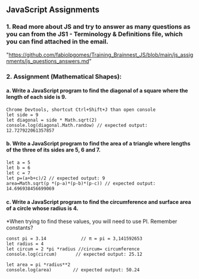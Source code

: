 ## JavaScript Assignments


### 1. Read more about JS and try to answer as many questions as you can from the JS1 - Terminology & Definitions file, which you can find attached in the email.

"https://github.com/fabiolpgomes/Training_Brainnest_JS/blob/main/js_assignments/js_questions_answers.md"


### 2. Assignment (Mathematical Shapes):
#### a. Write a JavaScript program to find the diagonal of a square where the length of each side is 9.

```
Chrome Devtools, shortcut Ctrl+Shift+J than open console
let side = 9
let diagonal = side * Math.sqrt(2)
console.log(diagonal.Math.randow) // expected output: 12.727922061357857
```

#### b. Write a JavaScript program to find the area of a triangle where lengths of the three of its sides are 5, 6 and 7.

```
let a = 5
let b = 6
let c = 7
let p=(a+b+c)/2 // expected output: 9
area=Math.sqrt(p *(p-a)*(p-b)*(p-c)) // expected output: 14.696938456699069
```

#### c. Write a JavaScript program to find the circumference and surface area of a circle whose radius is 4.
*When trying to find these values, you will need to use PI. Remember constants?

```
const pi = 3.14             // π = pi = 3,141592653
let radius = 4
let circum = 2 *pi *radius //circum= circumference
console.log(circum)       // expected output: 25.12

let area = pi *radius**2 
console.log(area)        // expected output: 50.24
```
